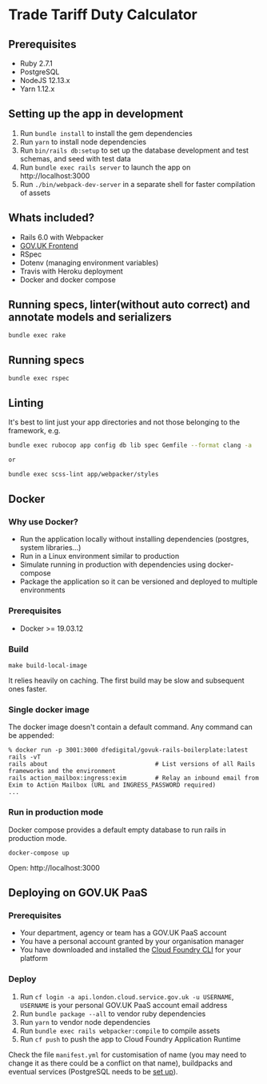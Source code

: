 # Trade Tariff Duty Calculator

## Prerequisites

- Ruby 2.7.1
- PostgreSQL
- NodeJS 12.13.x
- Yarn 1.12.x

## Setting up the app in development

1. Run `bundle install` to install the gem dependencies
2. Run `yarn` to install node dependencies
3. Run `bin/rails db:setup` to set up the database development and test schemas, and seed with test data
4. Run `bundle exec rails server` to launch the app on http://localhost:3000
5. Run `./bin/webpack-dev-server` in a separate shell for faster compilation of assets

## Whats included?

- Rails 6.0 with Webpacker
- [GOV.UK Frontend](https://github.com/alphagov/govuk-frontend)
- RSpec
- Dotenv (managing environment variables)
- Travis with Heroku deployment
- Docker and docker compose

## Running specs, linter(without auto correct) and annotate models and serializers
```
bundle exec rake
```

## Running specs
```
bundle exec rspec
```

## Linting

It's best to lint just your app directories and not those belonging to the framework, e.g.

```bash
bundle exec rubocop app config db lib spec Gemfile --format clang -a

or

bundle exec scss-lint app/webpacker/styles
```

## Docker

### Why use Docker?
- Run the application locally without installing dependencies (postgres, system libraries...)
- Run in a Linux environment similar to production
- Simulate running in production with dependencies using docker-compose
- Package the application so it can be versioned and deployed to multiple environments

### Prerequisites
- Docker >= 19.03.12

### Build
```
make build-local-image
```

It relies heavily on caching. The first build may be slow and subsequent ones faster.

### Single docker image
The docker image doesn't contain a default command. Any command can be appended:
```
% docker run -p 3001:3000 dfedigital/govuk-rails-boilerplate:latest rails -vT
rails about                              # List versions of all Rails frameworks and the environment
rails action_mailbox:ingress:exim        # Relay an inbound email from Exim to Action Mailbox (URL and INGRESS_PASSWORD required)
...
```

### Run in production mode
Docker compose provides a default empty database to run rails in production mode.

```
docker-compose up
```

Open: http://localhost:3000

## Deploying on GOV.UK PaaS

### Prerequisites

- Your department, agency or team has a GOV.UK PaaS account
- You have a personal account granted by your organisation manager
- You have downloaded and installed the [Cloud Foundry CLI](https://github.com/cloudfoundry/cli#downloads) for your platform

### Deploy

1. Run `cf login -a api.london.cloud.service.gov.uk -u USERNAME`, `USERNAME` is your personal GOV.UK PaaS account email address
2. Run `bundle package --all` to vendor ruby dependencies
3. Run `yarn` to vendor node dependencies
4. Run `bundle exec rails webpacker:compile` to compile assets
5. Run `cf push` to push the app to Cloud Foundry Application Runtime

Check the file `manifest.yml` for customisation of name (you may need to change it as there could be a conflict on that name), buildpacks and eventual services (PostgreSQL needs to be [set up](https://docs.cloud.service.gov.uk/deploying_services/postgresql/)).

